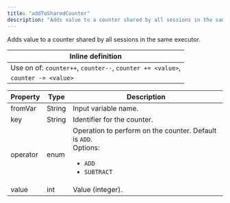 ```yaml
---
title: "addToSharedCounter"
description: "Adds value to a counter shared by all sessions in the same executor."
---
```

Adds value to a counter shared by all sessions in the same executor.

| Inline definition |
| -------- |
| Use on of: <code>counter++</code>, <code>counter--</code>, <code>counter += &lt;value&gt;</code>,
       <code>counter -= &lt;value&gt;</code> |


| Property | Type | Description |
| ------- | ------- | -------- |
| fromVar | String | Input variable name. |
| key | String | Identifier for the counter. |
| operator | enum | Operation to perform on the counter. Default is <code>ADD</code>.<br>Options:<ul><li><code>ADD</code></li><li><code>SUBTRACT</code></li></ul> |
| value | int | Value (integer). |


